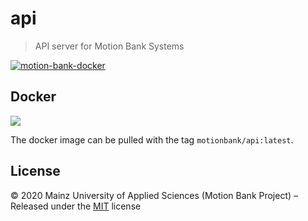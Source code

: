 [comment]: # (ACHTUNG! This is an autogenerated file and will be automatically overwritten)
[comment]: # (To edit its contents please refer to the project dir '.readme')

# api

> API server for Motion Bank Systems



[![motion-bank-docker](https://circleci.com/gh/motion-bank-docker/motion-bank-api.svg?style=svg)](https://app.circleci.com/pipelines/github/motion-bank-docker/motion-bank-api)

## Docker

[![](https://images.microbadger.com/badges/image/motionbank/api.svg)](https://microbadger.com/images/motionbank/api "Get your own image badge on microbadger.com")

The docker image can be pulled with the tag `motionbank/api:latest`.


## License

:copyright: 2020 Mainz University of Applied Sciences (Motion Bank Project) – 
Released under the [MIT](https://github.com/motionbank-js/api/blob/master/LICENSE) license

